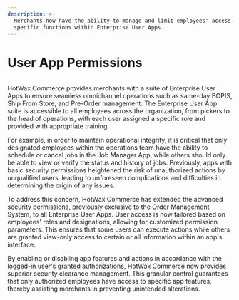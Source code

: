 ```yaml
---
description: >-
  Merchants now have the ability to manage and limit employees' access to
  specific functions within Enterprise User Apps.
---
```


# User App Permissions

<figure><img src="https://www.hotwax.co/hubfs/Product%20Updates%20and%20Release%20Notes/2023/February%202023/Product%20Update/Feature%20Image/PU1-1.png" alt=""><figcaption></figcaption></figure>

HotWax Commerce provides merchants with a suite of Enterprise User Apps to ensure seamless omnichannel operations such as same-day BOPIS, Ship From Store, and Pre-Order management. The Enterprise User App suite is accessible to all employees across the organization, from pickers to the head of operations, with each user assigned a specific role and provided with appropriate training.

For example, in order to maintain operational integrity, it is critical that only designated employees within the operations team have the ability to schedule or cancel jobs in the Job Manager App, while others should only be able to view or verify the status and history of jobs. Previously, apps with basic security permissions heightened the risk of unauthorized actions by unqualified users, leading to unforeseen complications and difficulties in determining the origin of any issues.

To address this concern, HotWax Commerce has extended the advanced security permissions, previously exclusive to the Order Management System, to all Enterprise User Apps. User access is now tailored based on employees' roles and designations, allowing for customized permission parameters. This ensures that some users can execute actions while others are granted view-only access to certain or all information within an app's interface.

By enabling or disabling app features and actions in accordance with the logged-in user's granted authorizations, HotWax Commerce now provides superior security clearance management. This granular control guarantees that only authorized employees have access to specific app features, thereby assisting merchants in preventing unintended alterations.

